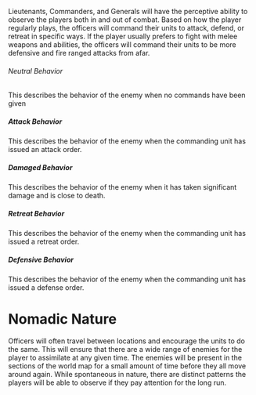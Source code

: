 Lieutenants, Commanders, and Generals will have the perceptive ability to observe the players both in and out of combat. Based on how the player regularly plays, the officers will command their units to attack, defend, or retreat in specific ways. If the player usually prefers to fight with melee weapons and abilities, the officers will command their units to be more defensive and fire ranged attacks from afar.

###### Neutral Behavior
This describes the behavior of the enemy when no commands have been given

##### Attack Behavior
This describes the behavior of the enemy when the commanding unit has issued an attack order.

##### Damaged Behavior
This describes the behavior of the enemy when it has taken significant damage and is close to death.

##### Retreat Behavior
This describes the behavior of the enemy when the commanding unit has issued a retreat order.

##### Defensive Behavior
This describes the behavior of the enemy when the commanding unit has issued a defense order.


# Nomadic Nature
Officers will often travel between locations and encourage the units to do the same. This will ensure that there are a wide range of enemies for the player to assimilate at any given time. The enemies will be present in the sections of the world map for a small amount of time before they all move around again. While spontaneous in nature, there are distinct patterns the players will be able to observe if they pay attention for the long run.
